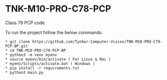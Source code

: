 # TNK-M10-PRO-C78-PCP

Class 79 PCP code

To run the project follow the below commands:

```
* git clone https://github.com/Tynker-Computer-Vision/TNK-M10-PRO-C79-PCP-BP.git
* cd TNK-M10-PRO-C79-PCP-BP
* python3 -m venv myenv
* source myenv/bin/activate ( For Linux & Mac )
* myenv/Scripts/activate.bat ( Windows )
* pip install -r requirements.txt
* python3 main.py
```
